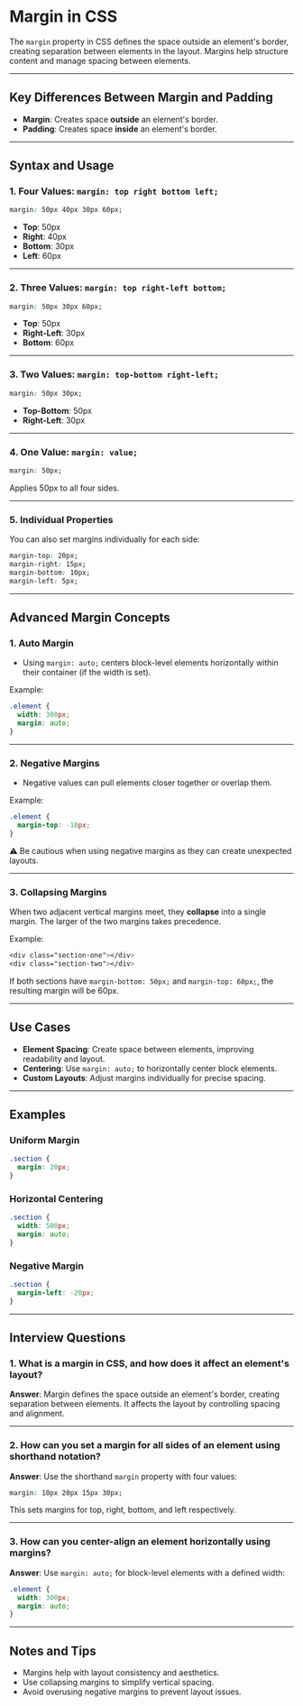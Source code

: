 # Margin in CSS

The `margin` property in CSS defines the space outside an element's border, creating separation between elements in the layout. Margins help structure content and manage spacing between elements.

---

## Key Differences Between Margin and Padding

- **Margin**: Creates space **outside** an element's border.
- **Padding**: Creates space **inside** an element's border.

---

## Syntax and Usage

### 1. Four Values: `margin: top right bottom left;`

```css
margin: 50px 40px 30px 60px;
```

- **Top**: 50px
- **Right**: 40px
- **Bottom**: 30px
- **Left**: 60px

---

### 2. Three Values: `margin: top right-left bottom;`

```css
margin: 50px 30px 60px;
```

- **Top**: 50px
- **Right-Left**: 30px
- **Bottom**: 60px

---

### 3. Two Values: `margin: top-bottom right-left;`

```css
margin: 50px 30px;
```

- **Top-Bottom**: 50px
- **Right-Left**: 30px

---

### 4. One Value: `margin: value;`

```css
margin: 50px;
```

Applies 50px to all four sides.

---

### 5. Individual Properties

You can also set margins individually for each side:

```css
margin-top: 20px;
margin-right: 15px;
margin-bottom: 10px;
margin-left: 5px;
```

---

## Advanced Margin Concepts

### 1. Auto Margin

- Using `margin: auto;` centers block-level elements horizontally within their container (if the width is set).

Example:

```css
.element {
  width: 300px;
  margin: auto;
}
```

---

### 2. Negative Margins

- Negative values can pull elements closer together or overlap them.

Example:

```css
.element {
  margin-top: -10px;
}
```

⚠️ Be cautious when using negative margins as they can create unexpected layouts.

---

### 3. Collapsing Margins

When two adjacent vertical margins meet, they **collapse** into a single margin. The larger of the two margins takes precedence.

Example:

```css
<div class="section-one"></div>
<div class="section-two"></div>
```

If both sections have `margin-bottom: 50px;` and `margin-top: 60px;`, the resulting margin will be 60px.

---

## Use Cases

- **Element Spacing**: Create space between elements, improving readability and layout.
- **Centering**: Use `margin: auto;` to horizontally center block elements.
- **Custom Layouts**: Adjust margins individually for precise spacing.

---

## Examples

### Uniform Margin

```css
.section {
  margin: 20px;
}
```

### Horizontal Centering

```css
.section {
  width: 500px;
  margin: auto;
}
```

### Negative Margin

```css
.section {
  margin-left: -20px;
}
```

---

## Interview Questions

### 1. What is a margin in CSS, and how does it affect an element's layout?

**Answer**: Margin defines the space outside an element's border, creating separation between elements. It affects the layout by controlling spacing and alignment.

---

### 2. How can you set a margin for all sides of an element using shorthand notation?

**Answer**: Use the shorthand `margin` property with four values:

```css
margin: 10px 20px 15px 30px;
```

This sets margins for top, right, bottom, and left respectively.

---

### 3. How can you center-align an element horizontally using margins?

**Answer**: Use `margin: auto;` for block-level elements with a defined width:

```css
.element {
  width: 300px;
  margin: auto;
}
```

---

## Notes and Tips

- Margins help with layout consistency and aesthetics.
- Use collapsing margins to simplify vertical spacing.
- Avoid overusing negative margins to prevent layout issues.
```